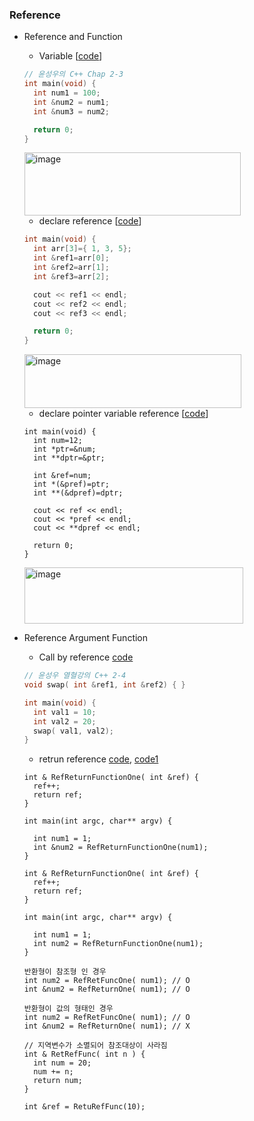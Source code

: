 ### Reference 
* Reference and Function
  *  Variable [[code](https://github.com/csbyun-data/CPP-Pro/blob/main/chap01/Ref/ref_var.cpp)]
  ```cpp
  // 윤성우의 C++ Chap 2-3
  int main(void) {
    int num1 = 100;
    int &num2 = num1;
    int &num3 = num2;

    return 0;
  }
  ```
  <img width="346" height="101" alt="image" src="https://github.com/user-attachments/assets/77c66dd1-3057-4188-b561-3b87055494bf" />
  
  *  declare reference [[code](https://github.com/csbyun-data/CPP-Pro/blob/main/chap01/Ref/ref_arr.cpp)]
  ```cpp
  int main(void) {
    int arr[3]={ 1, 3, 5};
    int &ref1=arr[0];
    int &ref2=arr[1];
    int &ref3=arr[2];

    cout << ref1 << endl;
    cout << ref2 << endl;
    cout << ref3 << endl;

    return 0;
  }
  ```
  <img width="347" height="86" alt="image" src="https://github.com/user-attachments/assets/9cad92e3-8eea-4c20-8ddb-664f40fff9bb" />
  
  * declare pointer variable reference  [[code](https://github.com/csbyun-data/CPP-Pro/blob/main/chap01/Ref/ref_ptr.cpp)]
  ```
  int main(void) {
    int num=12;
    int *ptr=&num;
    int **dptr=&ptr;

    int &ref=num;
    int *(&pref)=ptr;
    int **(&dpref)=dptr;

    cout << ref << endl;
    cout << *pref << endl;
    cout << **dpref << endl;

    return 0;
  }
  ```
  <img width="350" height="90" alt="image" src="https://github.com/user-attachments/assets/a5ea6084-47d5-43a8-848d-27fbb5cbf4df" />
* Reference Argument Function
  * Call by reference [code](https://github.com/csbyun-data/CPP-Pro/blob/main/chap01/Ref/call_by_ref.cpp)
  ```cpp
  // 윤성우 열혈강의 C++ 2-4
  void swap( int &ref1, int &ref2) { }
  
  int main(void) {
    int val1 = 10;
    int val2 = 20;
    swap( val1, val2);
  }
  ```
  * retrun reference [code](https://github.com/csbyun-data/CPP-Pro/blob/main/chap01/Ref/RefRetFuncOne.cpp), [code1](https://github.com/csbyun-data/CPP-Pro/blob/main/chap01/Ref/RefRetFuncOne1.cpp)
  ```
  int & RefReturnFunctionOne( int &ref) {
  	ref++;
  	return ref;
  }
  
  int main(int argc, char** argv) {
  
  	int num1 = 1;
  	int &num2 = RefReturnFunctionOne(num1);
  }
  ```
  ```
  int & RefReturnFunctionOne( int &ref) {
  	ref++;
  	return ref;
  }
  
  int main(int argc, char** argv) {
  
  	int num1 = 1;
  	int num2 = RefReturnFunctionOne(num1);
  }  
  ```
  ```
  반환형이 참조형 인 경우
  int num2 = RefRetFuncOne( num1); // O
  int &num2 = RefReturnOne( num1); // O

  반환형이 값의 형태인 경우
  int num2 = RefRetFuncOne( num1); // O
  int &num2 = RefReturnOne( num1); // X

  // 지역변수가 소멸되어 참조대상이 사라짐
  int & RetRefFunc( int n ) {
    int num = 20;
    num += n;
    return num;
  }

  int &ref = RetuRefFunc(10); 
  ```
